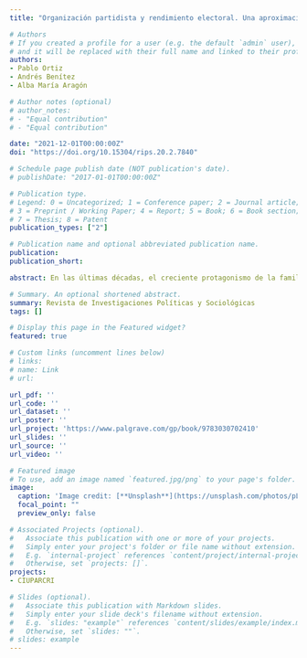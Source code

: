 ```yaml
---
title: "Organización partidista y rendimiento electoral. Una aproximación al caso de la derecha radical en España"

# Authors
# If you created a profile for a user (e.g. the default `admin` user), write the username (folder name) here 
# and it will be replaced with their full name and linked to their profile.
authors:
- Pablo Ortiz
- Andrés Benítez
- Alba María Aragón

# Author notes (optional)
# author_notes:
# - "Equal contribution"
# - "Equal contribution"

date: "2021-12-01T00:00:00Z"
doi: "https://doi.org/10.15304/rips.20.2.7840"

# Schedule page publish date (NOT publication's date).
# publishDate: "2017-01-01T00:00:00Z"

# Publication type.
# Legend: 0 = Uncategorized; 1 = Conference paper; 2 = Journal article;
# 3 = Preprint / Working Paper; 4 = Report; 5 = Book; 6 = Book section;
# 7 = Thesis; 8 = Patent
publication_types: ["2"]

# Publication name and optional abbreviated publication name.
publication: 
publication_short: 

abstract: En las últimas décadas, el creciente protagonismo de la familia de partidos de derecha radical en Europa ha recabado una considerable atención académica, siendo uno de los principales objetivos el estudiar su rendimiento electoral. En este sentido, la literatura ha otorgado un papel preeminente a los factores de la demanda; de forma paralela, los factores de la oferta (que son aquellos que hacen referencia a las características de los propios partidos) han recibido mucha menos atención. No obstante, existen motivos para pensar que, dadas las limitaciones de las explicaciones centradas en la demanda, la agenda de investigación sobre la derecha radical necesita de una suerte de giro internalista. O lo que es lo mismo: una mirada más rigurosa y sistematizada sobre los factores de la oferta (y en especial, sobre aquellos relacionados con la organización partidista).

# Summary. An optional shortened abstract.
summary: Revista de Investigaciones Políticas y Sociológicas
tags: []

# Display this page in the Featured widget?
featured: true

# Custom links (uncomment lines below)
# links:
# name: Link
# url: 

url_pdf: ''
url_code: ''
url_dataset: ''
url_poster: ''
url_project: 'https://www.palgrave.com/gp/book/9783030702410'
url_slides: ''
url_source: ''
url_video: ''

# Featured image
# To use, add an image named `featured.jpg/png` to your page's folder. 
image: 
  caption: 'Image credit: [**Unsplash**](https://unsplash.com/photos/pLCdAaMFLTE)'
  focal_point: ""
  preview_only: false

# Associated Projects (optional).
#   Associate this publication with one or more of your projects.
#   Simply enter your project's folder or file name without extension.
#   E.g. `internal-project` references `content/project/internal-project/index.md`.
#   Otherwise, set `projects: []`.
projects:
- CIUPARCRI

# Slides (optional).
#   Associate this publication with Markdown slides.
#   Simply enter your slide deck's filename without extension.
#   E.g. `slides: "example"` references `content/slides/example/index.md`.
#   Otherwise, set `slides: ""`.
# slides: example
---
```

